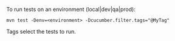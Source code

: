 To run tests on an environment (local|dev|qa|prod):

    mvn test -Denv=<environment> -Dcucumber.filter.tags="@MyTag"

Tags select the tests to run.
